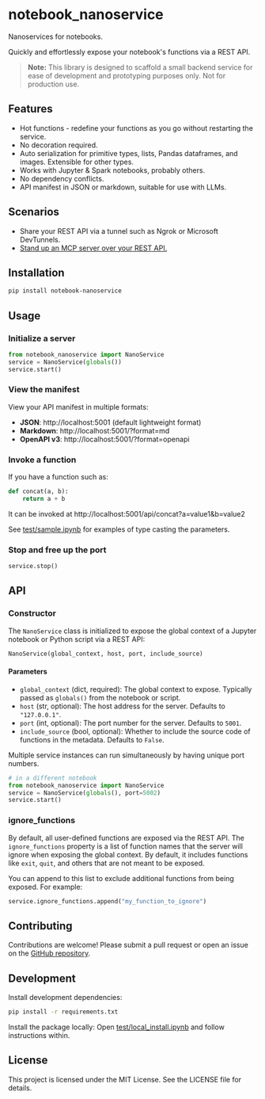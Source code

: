 # notebook_nanoservice
Nanoservices for notebooks.

Quickly and effortlessly expose your notebook's functions via a REST API. 

> **Note:** This library is designed to scaffold a small backend service for ease of development and prototyping purposes only. Not for production use.

## Features
* Hot functions - redefine your functions as you go without restarting the service.
* No decoration required.
* Auto serialization for primitive types, lists, Pandas dataframes, and images. Extensible for other types.
* Works with Jupyter & Spark notebooks, probably others.
* No dependency conflicts.
* API manifest in JSON or markdown, suitable for use with LLMs.

## Scenarios
* Share your REST API via a tunnel such as Ngrok or Microsoft DevTunnels. 
* [Stand up an MCP server over your REST API.](test/test_mcp.py)

## Installation
```bash
pip install notebook-nanoservice
```

## Usage

### Initialize a server
```python
from notebook_nanoservice import NanoService
service = NanoService(globals())
service.start()
```

### View the manifest
View your API manifest in multiple formats:
* **JSON**: http://localhost:5001 (default lightweight format)
* **Markdown**: http://localhost:5001/?format=md
* **OpenAPI v3**: http://localhost:5001/?format=openapi

### Invoke a function
If you have a function such as:
```python
def concat(a, b):
    return a + b
```
It can be invoked at http://localhost:5001/api/concat?a=value1&b=value2

See [test/sample.ipynb](test/sample.ipynb) for examples of type casting the parameters.

### Stop and free up the port
```python
service.stop()
```

## API

### Constructor

The `NanoService` class is initialized to expose the global context of a Jupyter notebook or Python script via a REST API:

```python
NanoService(global_context, host, port, include_source)
```

#### Parameters
- `global_context` (dict, required): The global context to expose. Typically passed as `globals()` from the notebook or script.
- `host` (str, optional): The host address for the server. Defaults to `"127.0.0.1"`.
- `port` (int, optional): The port number for the server. Defaults to `5001`.
- `include_source` (bool, optional): Whether to include the source code of functions in the metadata. Defaults to `False`.

Multiple service instances can run simultaneously by having unique port numbers.
```python
# in a different notebook
from notebook_nanoservice import NanoService
service = NanoService(globals(), port=5002)
service.start()
```

### ignore_functions

By default, all user-defined functions are exposed via the REST API. The `ignore_functions` property is a list of function names that the server will ignore when exposing the global context. By default, it includes functions like `exit`, `quit`, and others that are not meant to be exposed.

You can append to this list to exclude additional functions from being exposed. For example:

```python
service.ignore_functions.append("my_function_to_ignore")
```

## Contributing
Contributions are welcome! Please submit a pull request or open an issue on the [GitHub repository](https://github.com/microsoft/notebook-nanoservice).

## Development
Install development dependencies:
```bash
pip install -r requirements.txt
```

Install the package locally:
Open [test/local_install.ipynb](test/local_install.ipynb) and follow instructions within.

## License
This project is licensed under the MIT License. See the LICENSE file for details.
